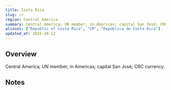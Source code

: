 ```yaml
---
title: Costa Rica
slug: cr
region: Central America
summary: Central America; UN member; in Americas; capital San José; CRC currency.
aliases: ["Republic of Costa Rica", "CR", "República de Costa Rica"]
updated_at: 2025-10-12
---
```


## Overview

Central America; UN member; in Americas; capital San José; CRC currency.

## Notes

<!-- Add your first note below -->
